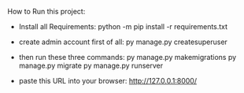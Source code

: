 
How to Run this project:

* Install all Requirements:
	python -m pip install -r requirements.txt



* create admin account first of all:
	py manage.py createsuperuser


* then run these three commands:
	py manage.py makemigrations
	py manage.py migrate
	py manage.py runserver


* paste this URL into your browser:
	http://127.0.0.1:8000/


